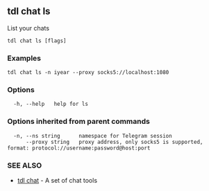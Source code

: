 ## tdl chat ls

List your chats

```
tdl chat ls [flags]
```

### Examples

```
tdl chat ls -n iyear --proxy socks5://localhost:1080
```

### Options

```
  -h, --help   help for ls
```

### Options inherited from parent commands

```
  -n, --ns string      namespace for Telegram session
      --proxy string   proxy address, only socks5 is supported, format: protocol://username:password@host:port
```

### SEE ALSO

* [tdl chat](tdl_chat.md)	 - A set of chat tools

